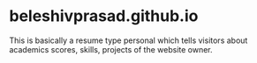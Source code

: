 # beleshivprasad.github.io

This is basically a resume type personal which tells visitors about academics scores, skills, projects of the website owner.
